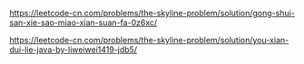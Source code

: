 https://leetcode-cn.com/problems/the-skyline-problem/solution/gong-shui-san-xie-sao-miao-xian-suan-fa-0z6xc/

https://leetcode-cn.com/problems/the-skyline-problem/solution/you-xian-dui-lie-java-by-liweiwei1419-jdb5/